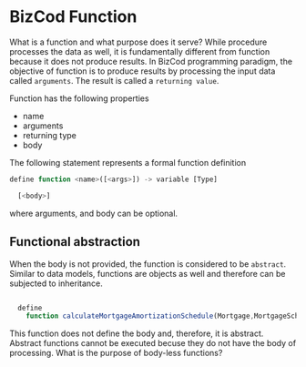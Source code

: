 # BizCod Function


What is a function and what purpose does it serve? While procedure processes the data as well, it is fundamentally different from function because it does not produce results. In BizCod programming paradigm, the objective of function is to produce results by processing the input data called `arguments`. The result is called a `returning value`. 

Function has the following properties

- name
- arguments
- returning type
- body

The following statement represents a formal function definition

```js
define function <name>([<args>]) -> variable [Type] 

  [<body>]
```


where arguments, and body can be optional. 


## Functional abstraction

When the body is not provided, the function is considered to be `abstract`. Similar to data models, functions are objects as well and therefore can be subjected to inheritance. 

```js

  define
    function calculateMortgageAmortizationSchedule(Mortgage,MortgageScheme) -> MortgageAmortizationSchedule
```

This function does not define the body and, therefore, it is abstract. Abstract functions cannot be executed becuse they do not have the body of processing. What is the purpose of body-less functions?

